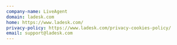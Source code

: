 ```yaml
---
company-name: LiveAgent
domain: ladesk.com
home: https://www.ladesk.com/
privacy-policy: https://www.ladesk.com/privacy-cookies-policy/
email: support@ladesk.com
---
```




